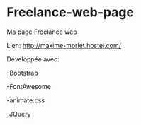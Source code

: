 # Freelance-web-page

Ma page Freelance web

Lien: http://maxime-morlet.hostei.com/

Développée avec:

  -Bootstrap
  
  -FontAwesome
  
  -animate.css
  
  -JQuery
